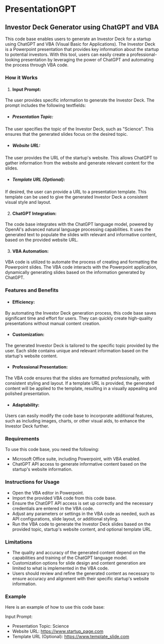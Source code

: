 # PresentationGPT
## Investor Deck Generator using ChatGPT and VBA
This code base enables users to generate an Investor Deck for a startup using ChatGPT and VBA (Visual Basic for Applications). The Investor Deck is a Powerpoint presentation that provides key information about the startup to potential investors. With this tool, users can easily create a professional-looking presentation by leveraging the power of ChatGPT and automating the process through VBA code.

### How it Works
1. #### Input Prompt: 
The user provides specific information to generate the Investor Deck. The prompt includes the following textfields:

* ##### Presentation Topic: 
The user specifies the topic of the Investor Deck, such as "Science". This ensures that the generated slides focus on the desired topic.

* ##### Website URL: 
The user provides the URL of the startup's website. This allows ChatGPT to gather information from the website and generate relevant content for the slides.

* ##### Template URL (Optional): 
If desired, the user can provide a URL to a presentation template. This template can be used to give the generated Investor Deck a consistent visual style and layout.

2. #### ChatGPT Integration: 
The code base integrates with the ChatGPT language model, powered by OpenAI's advanced natural language processing capabilities. It uses the generated text to populate the slides with relevant and informative content, based on the provided website URL.

3. #### VBA Automation: 
VBA code is utilized to automate the process of creating and formatting the Powerpoint slides. The VBA code interacts with the Powerpoint application, dynamically generating slides based on the information generated by ChatGPT.

### Features and Benefits
* #### Efficiency: 
By automating the Investor Deck generation process, this code base saves significant time and effort for users. They can quickly create high-quality presentations without manual content creation.
* #### Customization: 
The generated Investor Deck is tailored to the specific topic provided by the user. Each slide contains unique and relevant information based on the startup's website content.
* #### Professional Presentation: 
The VBA code ensures that the slides are formatted professionally, with consistent styling and layout. If a template URL is provided, the generated content will be applied to the template, resulting in a visually appealing and polished presentation.
* #### Adaptability: 
Users can easily modify the code base to incorporate additional features, such as including images, charts, or other visual aids, to enhance the Investor Deck further.

### Requirements
To use this code base, you need the following:
- Microsoft Office suite, including Powerpoint, with VBA enabled.
- ChatGPT API access to generate informative content based on the startup's website information.
### Instructions for Usage
- Open the VBA editor in Powerpoint.
- Import the provided VBA code from this code base.
- Ensure the ChatGPT API access is set up correctly and the necessary credentials are entered in the VBA code.
- Adjust any parameters or settings in the VBA code as needed, such as API configurations, slide layout, or additional styling.
- Run the VBA code to generate the Investor Deck slides based on the provided topic, startup's website content, and optional template URL.
### Limitations
- The quality and accuracy of the generated content depend on the capabilities and training of the ChatGPT language model.
- Customization options for slide design and content generation are limited to what is implemented in the VBA code.
- Users should review and refine the generated content as necessary to ensure accuracy and alignment with their specific startup's website information.
### Example
Here is an example of how to use this code base:

Input Prompt:

- Presentation Topic: Science
- Website URL: https://www.startup_page.com
- Template URL (Optional): https://www.template_slide.com
